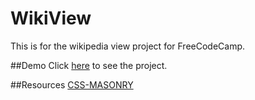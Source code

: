 WikiView
=========

This is for the wikipedia view project for FreeCodeCamp.

##Demo
Click [here](https://wfernandes.github.io/freecodecamp/wiki_view) to see the project.

##Resources
[CSS-MASONRY](http://w3bits.com/css-masonry/)
